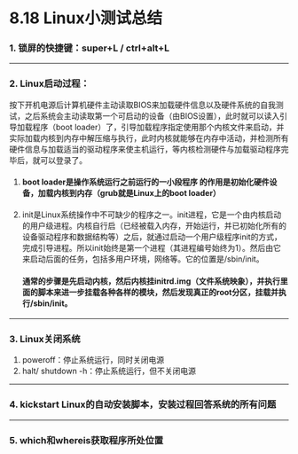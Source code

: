 # 8.18 Linux小测试总结

### 1. 锁屏的快捷键：super+L / ctrl+alt+L

---

### 2. **Linux启动过程**：

按下开机电源后计算机硬件主动读取BIOS来加载硬件信息以及硬件系统的自我测试，之后系统会主动读取第一个可启动的设备（由BIOS设置），此时就可以读入引导加载程序（boot loader）了，引导加载程序指定使用那个内核文件来启动，并实际加载内核到内存中解压缩与执行，此时内核就能够在内存中活动，并检测所有硬件信息与加载适当的驱动程序来使主机运行，等内核检测硬件与加载驱动程序完毕后，就可以登录了。

1. #### boot loader是操作系统运行之前运行的一小段程序 的作用是初始化硬件设备，加载内核到内存（grub就是Linux上的boot loader）

2. init是Linux系统操作中不可缺少的程序之一。init进程，它是一个由内核启动的用户级进程。内核自行启（已经被载入内存，开始运行，并已初始化所有的设备驱动程序和数据结构等）之后，就通过启动一个用户级程序init的方式，完成引导进程。所以init始终是第一个进程（其进程编号始终为1）。然后由它来启动后面的任务，包括多用户环境，网络等。它的位置是/sbin/init。

   #### 通常的步骤是先启动内核，然后内核挂initrd.img（文件系统映象），并执行里面的脚本来进一步挂载各种各样的模块，然后发现真正的root分区，挂载并执行/sbin/init。

---

### 3. Linux关闭系统

1. poweroff：停止系统运行，同时关闭电源
2. halt/ shutdown -h：停止系统运行，但不关闭电源

---

### 4. kickstart Linux的自动安装脚本，安装过程回答系统的所有问题

---

### 5. which和whereis获取程序所处位置
